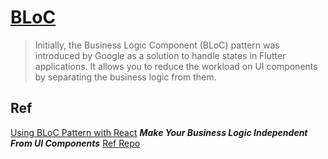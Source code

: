 # [BLoC](https://bloclibrary.dev/architecture/)
> Initially, the Business Logic Component (BLoC) pattern was introduced by Google as a solution to handle states in Flutter applications. It allows you to reduce the workload on UI components by separating the business logic from them.

## Ref
[Using BLoC Pattern with React](https://blog.bitsrc.io/using-bloc-pattern-with-react-cb6fdcfa623b)
**_Make Your Business Logic Independent From UI Components_** [Ref Repo](https://github.com/Charuka09/react-counter-bloc)

